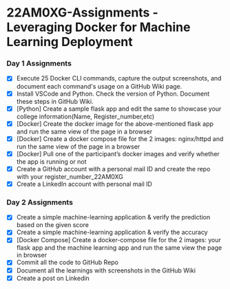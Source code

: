 # 22AM0XG-Assignments - Leveraging Docker for Machine Learning Deployment

### Day 1 Assignments

- [X] Execute 25 Docker CLI commands, capture the output screenshots, and document each command's usage on a GitHub Wiki page.
- [x] Install VSCode and Python. Check the version of Python. Document these steps in GitHub Wiki.
- [X] [Python] Create a sample flask app and edit the same to showcase your college information(Name, Register_number,etc)
- [X] [Docker] Create the docker image for the above-mentioned flask app and run the same view of the page in a browser
- [X] [Docker] Create a docker compose file for the 2 images: nginx/httpd and run the same view of the page in a browser
- [X] [Docker] Pull one of the participant’s docker images and verify whether the app is running or not 
- [x] Create a GitHub account with a personal mail ID and create the repo with your register_number_22AM0XG
- [x] Create a LinkedIn account with personal mail ID

### Day 2 Assignments

- [X] Create a simple machine-learning application & verify the prediction based on the given score
- [x] Create a simple machine-learning application & verify the accuracy
- [X] [Docker Compose] Create a docker-compose file for the 2 images: your flask app and the machine learning app and run the same view the page in browser
- [X] Commit all the code to GitHub Repo
- [X] Document all the learnings with screenshots in the GitHub Wiki
- [X] Create a post on Linkedin
